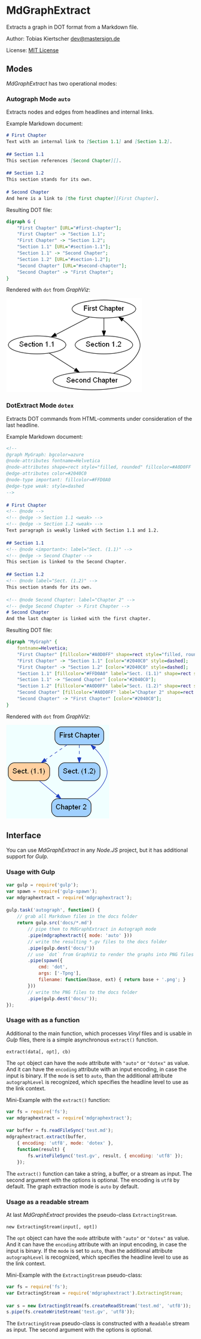 # MdGraphExtract

Extracts a graph in DOT format from a Markdown file.

Author: Tobias Kiertscher <dev@mastersign.de>

License: [MIT License](http://opensource.org/licenses/MIT)

## Modes

*MdGraphExtract* has two operational modes:

### Autograph Mode `auto`

Extracts nodes and edges from headlines and internal links.

Example Markdown document:

```Markdown
# First Chapter
Text with an internal link to [Section 1.1] and [Section 1.2].

## Section 1.1
This section references [Second Chapter][].

## Section 1.2
This section stands for its own.

# Second Chapter
And here is a link to [the first chapter][First Chapter].
```

Resulting DOT file:

```DOT
digraph G {
    "First Chapter" [URL="#first-chapter"];
    "First Chapter" -> "Section 1.1";
    "First Chapter" -> "Section 1.2";
    "Section 1.1" [URL="#section-1.1"];
    "Section 1.1" -> "Second Chapter";
    "Section 1.2" [URL="#section-1.2"];
    "Second Chapter" [URL="#second-chapter"];
    "Second Chapter" -> "First Chapter";
}
```

Rendered with `dot` from *GraphViz*:

![](examples/autograph-example.png)

### DotExtract Mode `dotex`

Extracts DOT commands from HTML-comments under consideration of the last headline.

Example Markdown document:

```Markdown
<!-- 
@graph MyGraph: bgcolor=azure
@node-attributes fontname=Helvetica
@node-attributes shape=rect style="filled, rounded" fillcolor=#A0D0FF
@edge-attributes color=#2040C0
@node-type important: fillcolor=#FFD0A0
@edge-type weak: style=dashed
-->

# First Chapter
<!-- @node -->
<!-- @edge -> Section 1.1 <weak> -->
<!-- @edge -> Section 1.2 <weak> -->
Text paragraph is weakly linked with Section 1.1 and 1.2.

## Section 1.1
<!-- @node <important>: label="Sect. (1.1)" -->
<!-- @edge -> Second Chapter -->
This section is linked to the Second Chapter.

## Section 1.2
<!-- @node label="Sect. (1.2)" -->
This section stands for its own.

<!-- @node Second Chapter: label="Chapter 2" -->
<!-- @edge Second Chapter -> First Chapter -->
# Second Chapter
And the last chapter is linked with the first chapter.
```

Resulting DOT file:

```DOT
digraph "MyGraph" {
    fontname=Helvetica;
    "First Chapter" [fillcolor="#A0D0FF" shape=rect style="filled, rounded" URL="#first-chapter"];
    "First Chapter" -> "Section 1.1" [color="#2040C0" style=dashed];
    "First Chapter" -> "Section 1.2" [color="#2040C0" style=dashed];
    "Section 1.1" [fillcolor="#FFD0A0" label="Sect. (1.1)" shape=rect style="filled, rounded" URL="#section-1.1"];
    "Section 1.1" -> "Second Chapter" [color="#2040C0"];
    "Section 1.2" [fillcolor="#A0D0FF" label="Sect. (1.2)" shape=rect style="filled, rounded" URL="#section-1.2"];
    "Second Chapter" [fillcolor="#A0D0FF" label="Chapter 2" shape=rect style="filled, rounded"];
    "Second Chapter" -> "First Chapter" [color="#2040C0"];
}
```

Rendered with `dot` from *GraphViz*:

![](examples/dotex-example.png)

## Interface

You can use *MdGraphExtract* in any *Node.JS* project, but it has additional support for *Gulp*.

### Usage with Gulp

```js
var gulp = require('gulp');
var spawn = require('gulp-spawn');
var mdgraphextract = require('mdgraphextract');

gulp.task('autograph', function() {
	// grab all Markdown files in the docs folder
	return gulp.src('docs/*.md')
		// pipe them to MdGraphExtract in Autograph mode
		.pipe(mdgraphextract({ mode: 'auto' }))
		// write the resulting *.gv files to the docs folder
		.pipe(gulp.dest('docs/'))
		// use `dot` from GraphViz to render the graphs into PNG files
		.pipe(spawn({
			cmd: 'dot',
			args: ['-Tpng'],
			filename: function(base, ext) { return base + '.png'; }
		}))
		// write the PNG files to the docs folder
		.pipe(gulp.dest('docs/'));
});
```

### Usage with as a function

Additional to the main function, which processes *Vinyl* files and is usable in *Gulp* files, there is a simple asynchronous `extract()` function.

`extract(data[, opt], cb)`

The `opt` object can have the `mode` attribute with `"auto"` or `"dotex"` as value. And it can have the `encoding` attribute with an input encoding, in case the input is binary. If the `mode` is set to `auto`, than the additional attribute `autographLevel` is recognized, which specifies the headline level to use as the link context.

Mini-Example with the `extract()` function:

```js
var fs = require('fs');
var mdgraphextract = require('mdgraphextract');

var buffer = fs.readFileSync('test.md');
mdgraphextract.extract(buffer, 
    { encoding: 'utf8', mode: 'dotex' },
    function(result) {
        fs.writeFileSync('test.gv', result, { encoding: 'utf8' });
    });
```

The `extract()` function can take a string, a buffer, or a stream as input. The second argument with the options is optional. The encoding is `utf8` by default. The graph extraction mode is `auto` by default.

### Usage as a readable stream

At last *MdGraphExtract* provides the pseudo-class `ExtractingStream`.

`new ExtractingStream(input[, opt])`

The `opt` object can have the `mode` attribute with `"auto"` or `"dotex"` as value. And it can have the `encoding` attribute with an input encoding, in case the input is binary. If the `mode` is set to `auto`, than the additional attribute `autographLevel` is recognized, which specifies the headline level to use as the link context.

Mini-Example with the `ExtractingStream` pseudo-class:

```js
var fs = require('fs');
var ExtractingStream = require('mdgraphextract').ExtractingStream;

var s = new ExtractingStream(fs.createReadStream('test.md', 'utf8'));
s.pipe(fs.createWriteStream('test.gv', 'utf8'));
```

The `ExtractingStream` pseudo-class is constructed with a `Readable` stream as input. The second argument with the options is optional.
